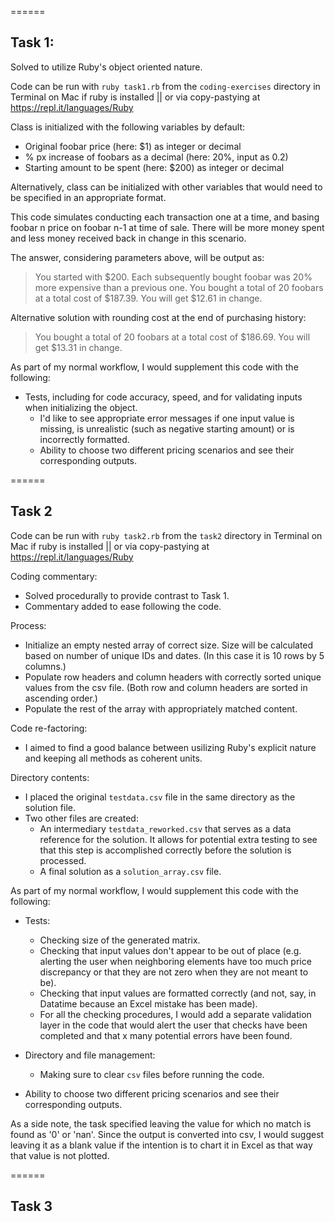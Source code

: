 ======
## Task 1:

Solved to utilize Ruby's object oriented nature.

Code can be run with `ruby task1.rb` from the `coding-exercises` directory in Terminal on Mac if ruby is installed || or via copy-pastying at https://repl.it/languages/Ruby

Class is initialized with the following variables by default:
* Original foobar price (here: $1) as integer or decimal
* % px increase of foobars as a decimal (here: 20%, input as 0.2)
* Starting amount to be spent (here: $200) as integer or decimal

Alternatively, class can be initialized with other variables that would need to be specified in an appropriate format. 

This code simulates conducting each transaction one at a time, and basing foobar n price on foobar n-1 at time of sale. There will be more money spent and less money received back in change in this scenario.

The answer, considering parameters above, will be output as:

> You started with $200.
Each subsequently bought foobar was 20% more expensive than a previous one.
You bought a total of 20 foobars at a total cost of $187.39.
You will get $12.61 in change.

Alternative solution with rounding cost at the end of purchasing history:

> You bought a total of 20 foobars at a total cost of $186.69.
You will get $13.31 in change.

As part of my normal workflow, I would supplement this code with the following:

* Tests, including for code accuracy, speed, and for validating inputs when initializing the object.
  * I'd like to see appropriate error messages if one input value is missing, is unrealistic (such as negative starting amount) or is incorrectly formatted.
  * Ability to choose two different pricing scenarios and see their corresponding outputs.

======
## Task 2

Code can be run with `ruby task2.rb` from the `task2` directory in Terminal on Mac if ruby is installed || or via copy-pastying at https://repl.it/languages/Ruby

Coding commentary:
* Solved procedurally to provide contrast to Task 1.
* Commentary added to ease following the code.

Process: 
* Initialize an empty nested array of correct size. Size will be calculated based on number of unique IDs and dates. (In this case it is 10 rows by 5 columns.)
* Populate row headers and column headers with correctly sorted unique values from the csv file. (Both row and column headers are sorted in ascending order.)
* Populate the rest of the array with appropriately matched content.

Code re-factoring:
* I aimed to find a good balance between usilizing Ruby's explicit nature and keeping all methods as coherent units.

Directory contents:
* I placed the original `testdata.csv` file in the same directory as the solution file. 
* Two other files are created:
  * An intermediary `testdata_reworked.csv` that serves as a data reference for the solution. It allows for potential extra testing to see that this step is accomplished correctly before the solution is processed.
  * A final solution as a `solution_array.csv` file.

As part of my normal workflow, I would supplement this code with the following:

* Tests:
  * Checking size of the generated matrix.
  * Checking that input values don't appear to be out of place (e.g. alerting the user when neighboring elements have too much price discrepancy or that they are not zero when they are not meant to be).
  * Checking that input values are formatted correctly (and not, say, in Datatime because an Excel mistake has been made).
  * For all the checking procedures, I would add a separate validation layer in the code that would alert the user that checks have been completed and that x many potential errors have been found.

* Directory and file management:
  * Making sure to clear `csv` files before running the code.

* Ability to choose two different pricing scenarios and see their corresponding outputs.

As a side note, the task specified leaving the value for which no match is found as '0' or 'nan'. Since the output is converted into csv, I would suggest leaving it as a blank value if the intention is to chart it in Excel as that way that value is not plotted.

======
## Task 3